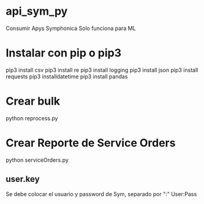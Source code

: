 # api_sym_py
Consumir Apys Symphonica
 Solo funciona para ML

# Instalar con pip o pip3
pip3 install csv
pip3 install re
pip3 install logging
pip3 install json
pip3 install requests
pip3 installdatetime
pip3 install pandas

# Crear bulk
python reprocess.py

# Crear Reporte de Service Orders
python serviceOrders.py

## user.key
 Se debe colocar el usuario y password de Sym, separado por ":"
 User:Pass
